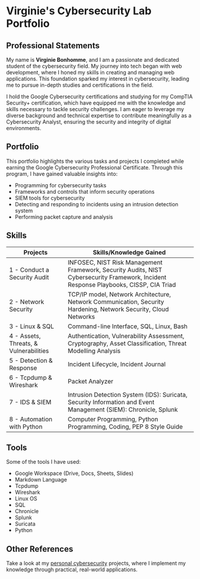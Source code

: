 # Virginie's Cybersecurity Lab Portfolio


## Professional Statements

My name is **Virginie Bonhomme**, and I am a passionate and dedicated student of the cybersecurity field. My journey into tech began with web development, where I honed my skills in creating and managing web applications. This foundation sparked my interest in cybersecurity, leading me to pursue in-depth studies and certifications in the field.

I hold the Google Cybersecurity certifications and studying for my CompTIA Security+ certification, which have equipped me with the knowledge and skills necessary to tackle security challenges. I am eager to leverage my diverse background and technical expertise to contribute meaningfully as a Cybersecurity Analyst, ensuring the security and integrity of digital environments.


## Portfolio

This portfolio highlights the various tasks and projects I completed while earning the Google Cybersecurity Professional Certificate. Through this program, I have gained valuable insights into:

- Programming for cybersecurity tasks
- Frameworks and controls that inform security operations
- SIEM tools for cybersecurity
- Detecting and responding to incidents using an intrusion detection system
- Performing packet capture and analysis

## Skills

| **Projects** | **Skills/Knowledge Gained** |
|--------------|-----------------------------|
| 1 - Conduct a Security Audit | INFOSEC, NIST Risk Management Framework, Security Audits, NIST Cybersecurity Framework, Incident Response Playbooks, CISSP, CIA Triad |
| 2 - Network Security | TCP/IP model, Network Architecture, Network Communication, Security Hardening, Network Security, Cloud Networks |
| 3 - Linux & SQL | Command-line Interface, SQL, Linux, Bash |
| 4 - Assets, Threats, & Vulnerabilities | Authentication, Vulnerability Assessment, Cryptography, Asset Classification, Threat Modelling Analysis |
| 5 - Detection & Response | Incident Lifecycle, Incident Journal |
| 6 - Tcpdump & Wireshark | Packet Analyzer |
| 7 - IDS & SIEM | Intrusion Detection System (IDS): Suricata, Security Information and Event Management (SIEM): Chronicle, Splunk |
| 8 - Automation with Python | Computer Programming, Python Programming, Coding, PEP 8 Style Guide |

## Tools

Some of the tools I have used:

- Google Workspace (Drive, Docs, Sheets, Slides)
- Markdown Language
- Tcpdump
- Wireshark
- Linux OS
- SQL
- Chronicle
- Splunk
- Suricata
- Python

## Other References

Take a look at my [personal cybersecurity](https://github.com/VirginieBonhomme/Personal-Projects-for-Cybersecurity/tree/main) projects, where I implement my knowledge through practical, real-world applications.


